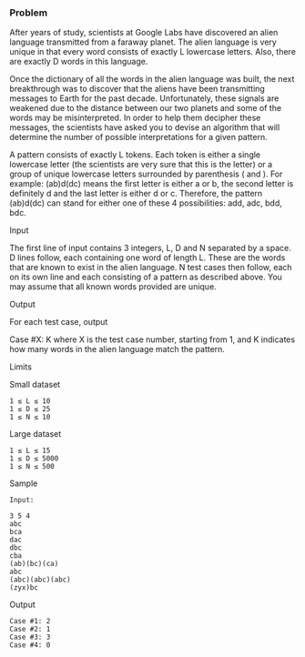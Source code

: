 ### Problem

After years of study, scientists at Google Labs have discovered an alien language transmitted from a faraway planet. The alien language is very unique in that every word consists of exactly L lowercase letters. Also, there are exactly D words in this language.

Once the dictionary of all the words in the alien language was built, the next breakthrough was to discover that the aliens have been transmitting messages to Earth for the past decade. Unfortunately, these signals are weakened due to the distance between our two planets and some of the words may be misinterpreted. In order to help them decipher these messages, the scientists have asked you to devise an algorithm that will determine the number of possible interpretations for a given pattern.

A pattern consists of exactly L tokens. Each token is either a single lowercase letter (the scientists are very sure that this is the letter) or a group of unique lowercase letters surrounded by parenthesis ( and ). For example: (ab)d(dc) means the first letter is either a or b, the second letter is definitely d and the last letter is either d or c. Therefore, the pattern (ab)d(dc) can stand for either one of these 4 possibilities: add, adc, bdd, bdc.

Input

The first line of input contains 3 integers, L, D and N separated by a space. D lines follow, each containing one word of length L. These are the words that are known to exist in the alien language. N test cases then follow, each on its own line and each consisting of a pattern as described above. You may assume that all known words provided are unique.

Output

For each test case, output

Case #X: K
where X is the test case number, starting from 1, and K indicates how many words in the alien language match the pattern.

Limits

Small dataset

```
1 ≤ L ≤ 10
1 ≤ D ≤ 25
1 ≤ N ≤ 10
```

Large dataset

```
1 ≤ L ≤ 15
1 ≤ D ≤ 5000
1 ≤ N ≤ 500
```


Sample
```
Input:

3 5 4
abc
bca
dac
dbc
cba
(ab)(bc)(ca)
abc
(abc)(abc)(abc)
(zyx)bc
```
 	
Output 
 
```
Case #1: 2
Case #2: 1
Case #3: 3
Case #4: 0
```
